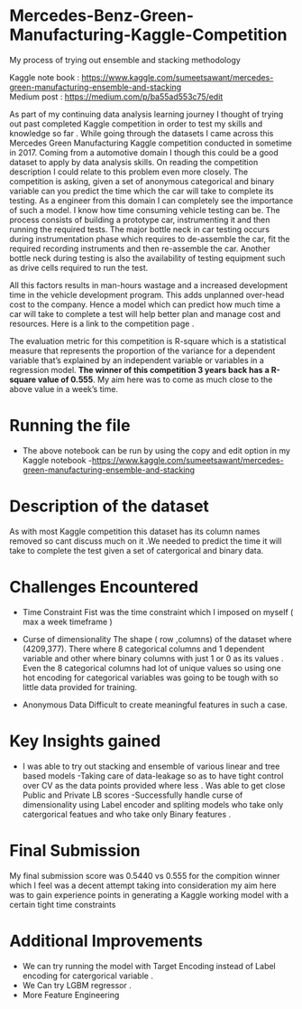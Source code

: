 # Mercedes-Benz-Green-Manufacturing-Kaggle-Competition
My process of trying out ensemble and stacking methodology

Kaggle note book : https://www.kaggle.com/sumeetsawant/mercedes-green-manufacturing-ensemble-and-stacking <br>
Medium post : https://medium.com/p/ba55ad553c75/edit <br>

As part of my continuing data analysis learning journey I thought of trying out past completed Kaggle competition in order to test my skills and knowledge so far . While going through the datasets I came across this Mercedes Green Manufacturing Kaggle competition conducted in sometime in 2017.
Coming from a automotive domain I though this could be a good dataset to apply by data analysis skills. On reading the competition description I could relate to this problem even more closely. The competition is asking, given a set of anonymous categorical and binary variable can you predict the time which the car will take to complete its testing.
As a engineer from this domain I can completely see the importance of such a model. I know how time consuming vehicle testing can be. The process consists of building a prototype car, instrumenting it and then running the required tests. The major bottle neck in car testing occurs during instrumentation phase which requires to de-assemble the car, fit the required recording instruments and then re-assemble the car.
Another bottle neck during testing is also the availability of testing equipment such as drive cells required to run the test.<br>

All this factors results in man-hours wastage and a increased development time in the vehicle development program. This adds unplanned over-head cost to the company. Hence a model which can predict how much time a car will take to complete a test will help better plan and manage cost and resources.
Here is a link to the competition page . <br>

The evaluation metric for this competition is R-square which is a statistical measure that represents the proportion of the variance for a dependent variable that’s
explained by an independent variable or variables in a regression model. __The winner of this competition 3 years back has a R-square value of 0.555__. 
My aim here was to come as much close to the above value in a week’s time.

# Running the file 
- The above notebook can be run by using the copy and edit option in my Kaggle notebook -https://www.kaggle.com/sumeetsawant/mercedes-green-manufacturing-ensemble-and-stacking

# Description of the dataset 

As with most Kaggle competition this dataset has its column names removed so cant discuss much on it .We needed to predict the time it will take to complete the test given a set 
of catergorical and binary data.

# Challenges Encountered 

- Time Constraint
Fist was the time constraint which I imposed on myself ( max a week timeframe ) <br>

- Curse of dimensionality 
The shape ( row ,columns) of the dataset where (4209,377). There where 8 categorical columns and 1 dependent variable and other where binary columns with just 1 or 0 as its values .
Even the 8 categorical columns had lot of unique values so using one hot encoding for categorical variables was going to be tough with so little data provided for training.

- Anonymous Data 
Difficult to create meaningful features in such a case. 

# Key Insights gained 
- I was able to try out stacking and ensemble of various linear and tree based models 
-Taking care of data-leakage so as to have tight control over CV as the data points provided where less . Was able to get close Public and Private LB scores 
-Successfully handle curse of dimensionality using Label encoder and spliting models who take only catergorical featues and who take only Binary features . 

# Final Submission 
My final submission score was 0.5440 vs 0.555 for the compition winner which I feel was a decent attempt taking into consideration my aim here was to gain experience points in generating a Kaggle working model with
a certain tight time constraints 

# Additional Improvements 
- We can try running the model with Target Encoding instead of Label encoding for catergorical variable .
- We Can try LGBM regressor . 
- More Feature Engineering 
